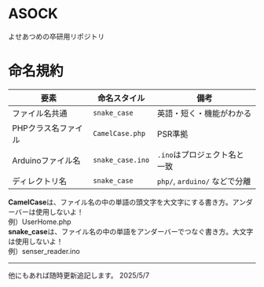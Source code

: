 # ASOCK
よせあつめの卒研用リポジトリ
# 命名規約
| 要素           | 命名スタイル           | 備考                       |
| ------------ | ---------------- | ------------------------ |
| ファイル名共通      | `snake_case`     | 英語・短く・機能がわかる             |
| PHPクラス名ファイル  | `CamelCase.php`  | PSR準拠                    |
| Arduinoファイル名 | `snake_case.ino` | `.ino`はプロジェクト名と一致        |
| ディレクトリ名      | `snake_case`     | `php/`, `arduino/` などで分離 |

**CamelCase**は、ファイル名の中の単語の頭文字を大文字にする書き方。アンダーバーは使用しないよ！<br>
例）UserHome.php<br>
**snake_case**は、ファイル名の中の単語をアンダーバーでつなぐ書き方。大文字は使用しないよ！<br>
例）senser_reader.ino<br>
******
他にもあれば随時更新追記します。 2025/5/7
